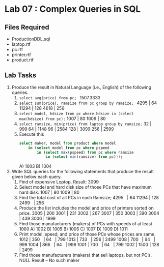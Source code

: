 
# Lab 07 : Complex Queries in SQL

## Files Required
* ProductionDDL.sql
* laptop.rtf
* pc.rtf
* printer.rtf
* product.rtf

## Lab Tasks
1. Produce the result in Natural Language (i.e., English) of the following queries.
	1. ``select avg(price) from pc; ``
		1507.3333
	2. ``select sum(price), ramsize from pc group by ramsize; ``
		4295 | 64
		11294 | 128
		4618 | 256
	3. ``select model, hdsize from pc where hdsize in (select max(hdsize) from pc);``
		1007 | 80
		1009 | 80
	4. ``select ramsize, min(price) from laptop group by ramsize;``
		32 | 999
		64 | 1148
		96 | 2584
		128 | 3099
		256 | 2599
	5. Execute this
		```sql
		select maker, model from product where model
			in (select model from pc where pspeed
				in (select max(pspeed) from pc where ramsize
					in (select min(ramsize) from pc)));
		```
		A) 1003
		B) 1004
2. Write SQL queries for the following statements that produce the result given below each
query.
	1. Find of expensive Loptop.
		Result: 3099
	2. Select model and hard disk size of those PCs that have maximum hard disk.
		1007 | 80
		1009 | 80
	3. Find the total cost of all PCs in each Ramsize;
		4295 &nbsp;&nbsp;| 64
		11294 | 128
		2499 &nbsp;&nbsp;| 256
	4. Produce the list includes the model and price of printers sorted on price.
		3005 | 200
		3001 | 231
		3002 | 267
		3007 | 350
		3003 | 390
		3004 | 439
		3006 | 1999
	5. Find those manufacturers (makers) of PCs with speeds of at least 1000
		A) 1002
		B) 1005
		B) 1006
		C) 1007
		D) 1009
		D) 1011
	6. Print model, speed, and price of those PCs whose prices are same.
		1012 | 350 &nbsp; | 64 &nbsp;&nbsp;| 799
		1013 | 733 &nbsp; | 256 | 2499
		1008 | 700 &nbsp;&nbsp;| 64 &nbsp;&nbsp;| 999
		1004 | 866 &nbsp;&nbsp;| 64 &nbsp;&nbsp;| 999
		1001 | 700 &nbsp;&nbsp;| 64 &nbsp;&nbsp;| 799
		1002 | 1500 | 128 | 2499
	7. Find those manufacturers (makers) that sell laptops, but not PC’s.
		NULL Result – No such maker